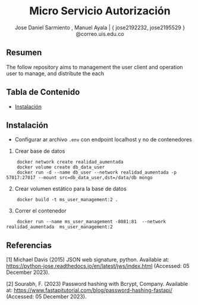 <h1 align="center">
    Micro Servicio Autorización
</h1>

<center>
    Jose Daniel Sarmiento , Manuel Ayala  | { jose2192232, jose2195529 } @correo.uis.edu.co
</center>



## Resumen

The follow repository aims to management the user client and operation user to manage, and distribute the each 


## Tabla de Contenido

- [Instalación](#instalación)


## Instalación


- Configurar ar archivo `.env` con endpoint localhost y no de contenedores


1. Crear base de datos

```
    docker network create realidad_aumentada
    docker volume create db_data_user
    docker run -d --name db_user --network realidad_aumentada -p 57017:27017 --mount src=db_data_user,dst=/data/db mongo
```

2. Crear volumen estático  para la base de datos

```
    docker build -t ms_user_management:2 .
```

3. Correr el contenedor

```
    docker run --name ms_user_management -8081:81  --network realidad_aumentada  ms_user_management:2
```

## Referencias

[1] Michael Davis (2015) JSON web signature, python. Available at: https://python-jose.readthedocs.io/en/latest/jws/index.html (Accessed: 05 December 2023). 

[2] Sourabh, F. (2023) Password hashing with Bcrypt, Company. Available at: https://www.fastapitutorial.com/blog/password-hashing-fastapi/ (Accessed: 05 December 2023). 